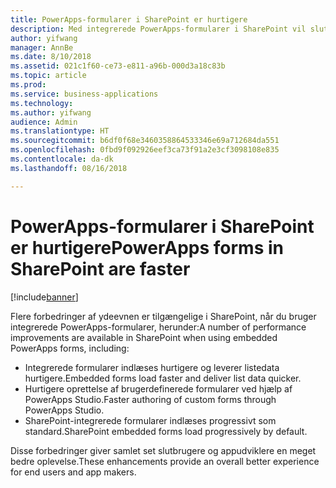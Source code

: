 ```yaml
---
title: PowerApps-formularer i SharePoint er hurtigere
description: Med integrerede PowerApps-formularer i SharePoint vil slutbrugere og appudviklere opleve en bedre ydeevne
author: yifwang
manager: AnnBe
ms.date: 8/10/2018
ms.assetid: 021c1f60-ce73-e811-a96b-000d3a18c83b
ms.topic: article
ms.prod: 
ms.service: business-applications
ms.technology: 
ms.author: yifwang
audience: Admin
ms.translationtype: HT
ms.sourcegitcommit: b6df0f68e3460358864533346e69a712684da551
ms.openlocfilehash: 0fbd9f092926eef3ca73f91a2e3cf3098108e835
ms.contentlocale: da-dk
ms.lasthandoff: 08/16/2018

---
```

# <a name="powerapps-forms-in-sharepoint-are-faster"></a><span data-ttu-id="c4cde-103">PowerApps-formularer i SharePoint er hurtigere</span><span class="sxs-lookup"><span data-stu-id="c4cde-103">PowerApps forms in SharePoint are faster</span></span>


[!include[banner](../../includes/banner.md)]

<span data-ttu-id="c4cde-104">Flere forbedringer af ydeevnen er tilgængelige i SharePoint, når du bruger integrerede PowerApps-formularer, herunder:</span><span class="sxs-lookup"><span data-stu-id="c4cde-104">A number of performance improvements are available in SharePoint when using embedded PowerApps forms, including:</span></span>

- <span data-ttu-id="c4cde-105">Integrerede formularer indlæses hurtigere og leverer listedata hurtigere.</span><span class="sxs-lookup"><span data-stu-id="c4cde-105">Embedded forms load faster and deliver list data quicker.</span></span>
- <span data-ttu-id="c4cde-106">Hurtigere oprettelse af brugerdefinerede formularer ved hjælp af PowerApps Studio.</span><span class="sxs-lookup"><span data-stu-id="c4cde-106">Faster authoring of custom forms through PowerApps Studio.</span></span>
- <span data-ttu-id="c4cde-107">SharePoint-integrerede formularer indlæses progressivt som standard.</span><span class="sxs-lookup"><span data-stu-id="c4cde-107">SharePoint embedded forms load progressively by default.</span></span>

<span data-ttu-id="c4cde-108">Disse forbedringer giver samlet set slutbrugere og appudviklere en meget bedre oplevelse.</span><span class="sxs-lookup"><span data-stu-id="c4cde-108">These enhancements provide an overall better experience for end users and app makers.</span></span>


